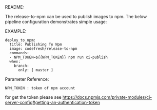 README:

The release-to-npm can be used to publish images to npm. 
The below pipeline configuration demonstrates simple usage:

EXAMPLE:

    deploy_to_npm:  
      title: Publishing To Npm 
      image: codefresh/release-to-npm
      commands:
      - NPM_TOKEN=${{NPM_TOKEN}} npm run ci-publish 
      when:   
        branch: 
          only: [ master ]


Parameter Reference:

    NPM_TOKEN : token of npm account
    
for get the token please see https://docs.npmjs.com/private-modules/ci-server-config#getting-an-authentication-token
